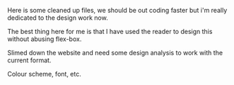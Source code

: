 Here is some cleaned up files, we should be out coding faster but i'm really dedicated to the design work now.

The best thing here for me is that I have used the reader to design this without abusing flex-box.

Slimed down the website and need some design analysis to work with the current format.

Colour scheme, font, etc.
